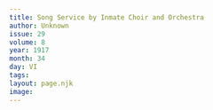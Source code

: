 ```yaml
---
title: Song Service by Inmate Choir and Orchestra
author: Unknown
issue: 29
volume: 8
year: 1917
month: 34
day: VI
tags:
layout: page.njk
image:
---
```


